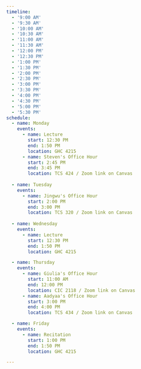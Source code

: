 ```yaml
---
timeline:
  - '9:00 AM'
  - '9:30 AM'
  - '10:00 AM'
  - '10:30 AM'
  - '11:00 AM'
  - '11:30 AM'
  - '12:00 PM'
  - '12:30 PM'
  - '1:00 PM'
  - '1:30 PM'
  - '2:00 PM'
  - '2:30 PM'
  - '3:00 PM'
  - '3:30 PM'
  - '4:00 PM'
  - '4:30 PM'
  - '5:00 PM'
  - '5:30 PM'
schedule:
  - name: Monday
    events:
      - name: Lecture
        start: 12:30 PM 
        end: 1:50 PM 
        location: GHC 4215
      - name: Steven's Office Hour
        start: 2:45 PM 
        end: 3:45 PM 
        location: TCS 424 / Zoom link on Canvas
      
  - name: Tuesday
    events:
      - name: Jingwu's Office Hour
        start: 2:00 PM
        end: 3:00 PM
        location: TCS 320 / Zoom link on Canvas
      
  - name: Wednesday
    events:
      - name: Lecture
        start: 12:30 PM
        end: 1:50 PM
        location: GHC 4215

  - name: Thursday
    events:
      - name: Giulia's Office Hour
        start: 11:00 AM
        end: 12:00 PM
        location: CIC 2118 / Zoom link on Canvas
      - name: Aadyaa's Office Hour
        start: 3:00 PM
        end: 4:00 PM
        location: TCS 434 / Zoom link on Canvas 

  - name: Friday
    events:
      - name: Recitation
        start: 1:00 PM
        end: 1:50 PM
        location: GHC 4215

---
```

